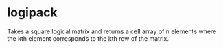 # logipack
Takes a square logical matrix and returns a cell array of n elements where the kth element corresponds to the kth row of the matrix.
